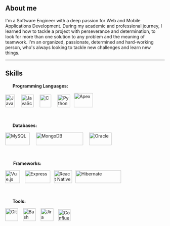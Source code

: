 ## About me

I'm a Software Engineer with a deep passion for Web and Mobile Applications Development. During my academic and professional journey, I learned how to tackle a project with perseverance and determination, to look for more than one solution to any problem and the meaning of teamwork. I'm an organized, passionate, determined and hard-working person, who's always looking to tackle new challenges and learn new things.

<hr>

## Skills

<img src="https://cdn2.iconfinder.com/data/icons/font-awesome/1792/code-512.png" width="15" height="15">&nbsp; **Programming Languages:**

   <img src="https://logowiki.net/uploads/logo/j/java-14.svg" width="30" height="40" title="Java"> &nbsp;&nbsp;&nbsp;
   <img src="https://upload.wikimedia.org/wikipedia/commons/thumb/9/99/Unofficial_JavaScript_logo_2.svg/600px-Unofficial_JavaScript_logo_2.svg.png" width="40" height="40" title="JavaScript"> &nbsp;&nbsp;&nbsp;
   <img src="https://upload.wikimedia.org/wikipedia/commons/1/19/C_Logo.png" width="36" height="40" title="C"> &nbsp;&nbsp;&nbsp;
   <img src="https://raw.githubusercontent.com/learnbr/python/master/logo.png" width="40" height="40" title="Python"> &nbsp;
   <img src="https://salesforcecodex.com/wp-content/uploads/2019/08/SalesforceCodex_Apex-e1566962527231.png" width="60" height="45" title="Apex">
   
<br />
 
<img src="https://utils.antoniocampos.net/img/logo.png" width="15" height="15">&nbsp; **Databases:**

   <img src="https://upload.wikimedia.org/wikipedia/fr/thumb/6/62/MySQL.svg/1280px-MySQL.svg.png" width="77" height="40" title="MySQL"> &nbsp;&nbsp;&nbsp;
   <img src="https://upload.wikimedia.org/wikipedia/commons/thumb/9/93/MongoDB_Logo.svg/1200px-MongoDB_Logo.svg.png" width="149" height="40" title="MongoDB"> &nbsp;&nbsp;&nbsp;
   <img src="https://logosmarcas.net/wp-content/uploads/2020/09/Oracle-Logo.png" width="71" height="40" title="Oracle">

<br />

<img src="https://encrypted-tbn0.gstatic.com/images?q=tbn:ANd9GcRHia5YiXQJmz0ikKGigWvle-effRlbgDgiTTqvrHioJmYKFCIgNMhJruT1U_wzGpG9m5I&usqp=CAU" width="17" height="15">&nbsp; **Frameworks:**

   <img src="https://upload.wikimedia.org/wikipedia/commons/thumb/9/95/Vue.js_Logo_2.svg/1184px-Vue.js_Logo_2.svg.png" width="46" height="40" title="Vue.js"> &nbsp;&nbsp;
   <img src="https://i2.wp.com/www.jacobsoft.com.mx/wp-content/uploads/2020/04/node-js-736399_960_720-2.png?fit=960%2C480&ssl=1" width="80" height="40" title="Express"> &nbsp;
   <img src="https://upload.wikimedia.org/wikipedia/commons/thumb/a/a7/React-icon.svg/1200px-React-icon.svg.png" width="57" height="40" title="React Native"> &nbsp;
   <img src="https://upload.wikimedia.org/wikipedia/commons/2/22/Hibernate_logo_a.png" width="144" height="40" title="Hibernate">

<br />

<img src="https://cdn2.iconfinder.com/data/icons/pictograms-3/512/30-512.png" width="15" height="15">&nbsp; **Tools:**

   <img src="https://upload.wikimedia.org/wikipedia/commons/thumb/3/3f/Git_icon.svg/1200px-Git_icon.svg.png" width="40" height="40" title="Git"> &nbsp;&nbsp;
   <img src="https://upload.wikimedia.org/wikipedia/commons/thumb/4/4b/Bash_Logo_Colored.svg/1024px-Bash_Logo_Colored.svg.png" width="40" height="40" title="Bash"> &nbsp;&nbsp;
   <img src="https://cdn.icon-icons.com/icons2/2699/PNG/512/atlassian_jira_logo_icon_170511.png" width="40" height="40" title="Jira"> &nbsp;&nbsp;
   <img src="https://seeklogo.com/images/C/confluence-logo-D9B07137C2-seeklogo.com.png" width="39" height="37" title="Confluence">




<!--
**Nimbus79/Nimbus79** is a ✨ _special_ ✨ repository because its `README.md` (this file) appears on your GitHub profile.

Here are some ideas to get you started:

- 🔭 I’m currently working on ...
- 🌱 I’m currently learning ...
- 👯 I’m looking to collaborate on ...
- 🤔 I’m looking for help with ...
- 💬 Ask me about ...
- 📫 How to reach me: ...
- 😄 Pronouns: ...
- ⚡ Fun fact: ...
-->
